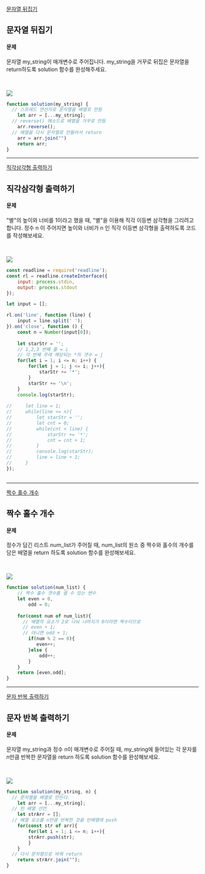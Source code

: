 [문자열 뒤집기](https://school.programmers.co.kr/learn/courses/30/lessons/120822)

## 문자열 뒤집기
#### 문제
문자열 my_string이 매개변수로 주어집니다. my_string을 거꾸로 뒤집은 문자열을 return하도록 solution 함수를 완성해주세요.

<br/>

![](https://velog.velcdn.com/images/jkang4531/post/c28e5f9b-5334-41af-81a4-e3e10527fe0f/image.png)

```javascript
function solution(my_string) {
  // 스프레드 연산자로 문자열을 배열로 만듬
    let arr = [...my_string];
  // reverse() 메소드로 배열을 거꾸로 만듬
    arr.reverse();
  // 배열을 다시 문자열로 만들어서 return
    arr = arr.join("")
    return arr;
}
```
---
[직각삼각형 출력하기](https://school.programmers.co.kr/learn/courses/30/lessons/120823)

## 직각삼각형 출력하기
#### 문제
"별"의 높이와 너비를 1이라고 했을 때, "별"을 이용해 직각 이등변 삼각형을 그리려고합니다. 정수 n 이 주어지면 높이와 너비가 n 인 직각 이등변 삼각형을 출력하도록 코드를 작성해보세요.

<br/>

![](https://velog.velcdn.com/images/jkang4531/post/f78b3314-0551-4be2-b0d4-b79d64079186/image.png)

```javascript
const readline = require('readline');
const rl = readline.createInterface({
    input: process.stdin,
    output: process.stdout
});

let input = [];

rl.on('line', function (line) {
    input = line.split(' ');
}).on('close', function () {
    const n = Number(input[0]);
    
    let starStr = '';
    // 1,2,3 번째 줄 = i
  	// 각 번째 주레 해당되는 *의 갯수 = j
    for(let i = 1; i <= n; i++) {
        for(let j = 1; j <= i; j++){
            starStr += '*';
        }
        starStr += '\n';
    }
    console.log(starStr);
    
//     let line = 1;
//     while(line <= n){
//         let starStr = '';   
//         let cnt = 0;
//         while(cnt < line) {
//             starStr += '*';
//             cnt = cnt + 1;
//         }        
//         console.log(starStr);
//         line = line + 1;
//     }
});
    
```
---
[짝수 홀수 개수](https://school.programmers.co.kr/learn/courses/30/lessons/120824)

## 짝수 홀수 개수
#### 문제
정수가 담긴 리스트 num_list가 주어질 때, num_list의 원소 중 짝수와 홀수의 개수를 담은 배열을 return 하도록 solution 함수를 완성해보세요.

<br/>

![](https://velog.velcdn.com/images/jkang4531/post/44468e55-937b-4cff-932a-1db0c328f799/image.png)

```javascript
function solution(num_list) {
  	// 짝수 홀수 갯수를 셀 수 있는 변수
    let even = 0, 
        odd = 0;
    
    for(const num of num_list){
      // 배열의 요소가 2로 나눠 나머지가 0이라면 짝수이므로
      // even + 1;
      // 아니면 odd + 1;
        if(num % 2 == 0){
           even++;
        }else {
            odd++;
        }
    }
    return [even,odd];
}
```
---
[문자 반복 출력하기](https://school.programmers.co.kr/learn/courses/30/lessons/120825)

## 문자 반복 출력하기
#### 문제
문자열 my_string과 정수 n이 매개변수로 주어질 때, my_string에 들어있는 각 문자를 n만큼 반복한 문자열을 return 하도록 solution 함수를 완성해보세요.

<br/>

![](https://velog.velcdn.com/images/jkang4531/post/826d373d-1916-41cb-a790-345f467d2da2/image.png)

```javascript
function solution(my_string, n) {
  // 문자열을 배열로 만든다.
    let arr = [...my_string];
  // 빈 배열 선언
    let strArr = [];
  // 배열 요소를 n만큼 반복한 것을 빈배열에 push
    for(const str of arr){
        for(let i = 1; i <= n; i++){
        strArr.push(str);
        }
	}
  // 다시 문자형으로 바꿔 return
	return strArr.join("");
}
```
